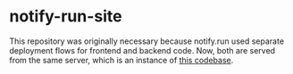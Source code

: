 # notify-run-site

This repository was originally necessary because notify.run used separate deployment flows for frontend and backend code. Now, both are served from the same server, which is an instance of [this codebase](https://github.com/notify-run/notify-run-rs).
